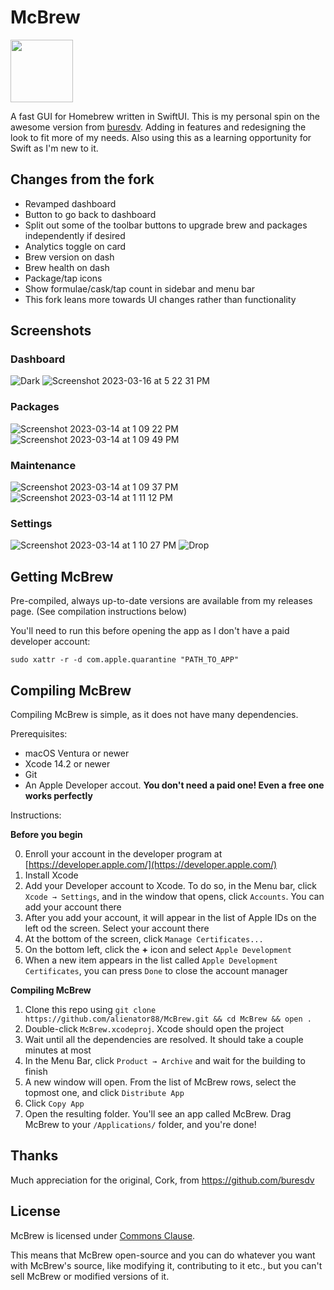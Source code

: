 # McBrew

<img src="https://user-images.githubusercontent.com/6263626/225120744-5e820fc6-2932-44dc-8b62-aa613542fad8.png" width="100" height="100">

A fast GUI for Homebrew written in SwiftUI. This is my personal spin on the awesome version from [buresdv](https://github.com/buresdv/Cork).
Adding in features and redesigning the look to fit more of my needs. Also using this as a learning opportunity for Swift as I'm new to it.

## Changes from the fork
- Revamped dashboard
- Button to go back to dashboard
- Split out some of the toolbar buttons to upgrade brew and packages independently if desired
- Analytics toggle on card
- Brew version on dash
- Brew health on dash
- Package/tap icons
- Show formulae/cask/tap count in sidebar and menu bar
- This fork leans more towards UI changes rather than functionality



## Screenshots

### Dashboard
![Dark](https://user-images.githubusercontent.com/6263626/225772803-2160b615-0e5a-4f36-a0bf-2378b6690be1.png)
![Screenshot 2023-03-16 at 5 22 31 PM](https://user-images.githubusercontent.com/6263626/225773927-5f75e352-a03e-4849-a221-3b976b1009cf.png)
### Packages
![Screenshot 2023-03-14 at 1 09 22 PM](https://user-images.githubusercontent.com/6263626/225112684-4ee7f402-edb8-4de7-abbb-0a10f2863b57.png)
![Screenshot 2023-03-14 at 1 09 49 PM](https://user-images.githubusercontent.com/6263626/225112735-ae912a79-475c-44c2-93d2-bb9b6d6aefab.png)
### Maintenance
![Screenshot 2023-03-14 at 1 09 37 PM](https://user-images.githubusercontent.com/6263626/225112712-32d34114-a665-4054-994a-1330dc58159d.png)
![Screenshot 2023-03-14 at 1 11 12 PM](https://user-images.githubusercontent.com/6263626/225112874-f40aa849-6540-4403-a736-0c2061b4a497.png)
### Settings
![Screenshot 2023-03-14 at 1 10 27 PM](https://user-images.githubusercontent.com/6263626/225112756-52fa227a-3cc5-4dd5-8b4e-f8347f0c38ff.png)
![Drop](https://user-images.githubusercontent.com/6263626/225772842-51344716-543d-4868-9ff5-456ec562b96f.png)




## Getting McBrew

Pre-compiled, always up-to-date versions are available from my releases page. (See compilation instructions below)

You'll need to run this before opening the app as I don't have a paid developer account: 

`sudo xattr -r -d com.apple.quarantine "PATH_TO_APP"`

## Compiling McBrew

Compiling McBrew is simple, as it does not have many dependencies.

Prerequisites:

* macOS Ventura or newer
* Xcode 14.2 or newer
* Git
* An Apple Developer accout. **You don't need a paid one! Even a free one works perfectly**

Instructions:

**Before you begin**

0. Enroll your account in the developer program at [https://developer.apple.com/](https://developer.apple.com/)
1. Install Xcode
2. Add your Developer account to Xcode. To do so, in the Menu bar, click `Xcode → Settings`, and in the window that opens, click `Accounts`. You can add your account there
3. After you add your account, it will appear in the list of Apple IDs on the left od the screen. Select your account there
4. At the bottom of the screen, click `Manage Certificates...`
5. On the bottom left, click the **+** icon and select `Apple Development`
6. When a new item appears in the list called `Apple Development Certificates`, you can press `Done` to close the account manager

**Compiling McBrew**

1. Clone this repo using `git clone https://github.com/alienator88/McBrew.git && cd McBrew && open .`
2. Double-click `McBrew.xcodeproj`. Xcode should open the project
3. Wait until all the dependencies are resolved. It should take a couple minutes at most
4. In the Menu Bar, click `Product → Archive` and wait for the building to finish
5. A new window will open. From the list of McBrew rows, select the topmost one, and click `Distribute App`
6. Click `Copy App`
7. Open the resulting folder. You'll see an app called McBrew. Drag McBrew to your `/Applications/` folder, and you're done!

## Thanks

Much appreciation for the original, Cork, from https://github.com/buresdv

## License

McBrew is licensed under [Commons Clause](https://commonsclause.com).

This means that McBrew open-source and you can do whatever you want with McBrew's source, like modifying it, contributing to it etc., but you can't sell McBrew or modified versions of it.
